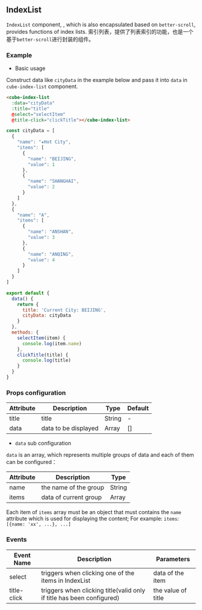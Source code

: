 ## IndexList

`IndexList` component, , which is also encapsulated based on `better-scroll`,  provides functions of index lists.
索引列表，提供了列表索引的功能，也是一个基于`better-scroll`进行封装的组件。

### Example

- Basic usage

Construct data like `cityData` in the example below and pass it into `data` in `cube-index-list` component.

```html
<cube-index-list
  :data="cityData"
  :title="title"
  @select="selectItem"
  @title-click="clickTitle"></cube-index-list>
```
```javascript
const cityData = [
  {
    "name": "★Hot City",
    "items": [
      {
        "name": "BEIJING",
        "value": 1
      },
      {
        "name": "SHANGHAI",
        "value": 2
      }
    ]
  },
  {
    "name": "A",
    "items": [
      {
        "name": "ANSHAN",
        "value": 3
      },
      {
        "name": "ANQING",
        "value": 4
      }
    ]
  }
]

export default {
  data() {
    return {
      title: 'Current City: BEIJING',
      cityData: cityData
    }
  },
  methods: {
    selectItem(item) {
      console.log(item.name)
    },
    clickTitle(title) {
      console.log(title)
    }
  }
}
```

### Props configuration

| Attribute | Description | Type | Default |
| - | - | - | - |
| title | title | String | - |
| data | data to be displayed | Array | [] |

- `data` sub configuration

`data` is an array, which represents multiple groups of data and each of them can be configured：

| Attribute | Description | Type |
| - | - | - |
| name | the name of the group | String |
| items | data of current group | Array |

Each item of `items` array must be an object that must contains the `name` attribute which is used for displaying the content; For example:  `items`: `[{name: 'xx', ...}, ...]`

### Events

| Event Name | Description | Parameters |
| - | - | - |
| select | triggers when clicking one of the items in IndexList | data of the item |
| title-click | triggers when clicking title(valid only if title has been configured) | the value of title |
